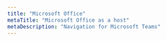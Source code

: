 ```yaml
---
title: "Microsoft Office"
metaTitle: "Microsoft Office as a host"
metaDescription: "Navigation for Microsoft Teams"
---
```


